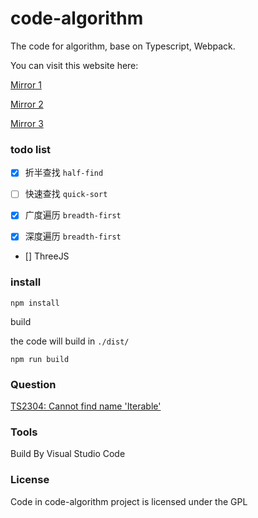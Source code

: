 # code-algorithm
The code for algorithm, base on Typescript, Webpack.


You can visit this website here:

[Mirror 1](https://flyher.github.com/code-algorithm)

[Mirror 2](https://algorithm.99diary.com)

[Mirror 3](https://www.99diary.com/code-algorithm/)

### todo list

- [x] 折半查找  `half-find`

- [ ] 快速查找  `quick-sort`

- [x] 广度遍历  `breadth-first`

- [x] 深度遍历  `breadth-first`

- [] ThreeJS

### install


```shell
npm install
```

build

the code will build in `./dist/`
```
npm run build
```

### Question

[TS2304: Cannot find name 'Iterable'](https://github.com/angular/angular/issues/14595#issuecomment-281148058)

### Tools

Build By Visual Studio Code

### License

Code in code-algorithm project is licensed under the GPL